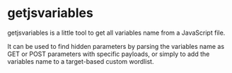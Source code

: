 # getjsvariables

getjsvariables is a little tool to get all variables name from a JavaScript file.

It can be used to find hidden parameters by parsing the variables name as GET or POST parameters with specific payloads, or simply to add the variables name to a target-based custom wordlist.
